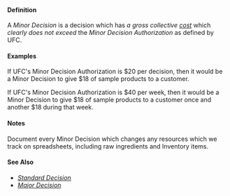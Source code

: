 #### Definition

A *Minor Decision* is a decision which has *a gross collective [cost](https://github.com/gcassel/Modular-Organizing-Terminology/blob/JOBranch/terms/cost.md)* which *clearly does not exceed* the *Minor Decision Authorization* as defined by UFC.

#### Examples

If UFC's Minor Decision Authorization is $20 per decision, then it would be a Minor Decision to give $18 of sample products to a customer.

If UFC's Minor Decision Authorization is $40 per week, then it would be a Minor Decision to give $18 of sample products to a customer once and another $18 during that week.  

#### Notes

Document every Minor Decision which changes any resources which we track on spreadsheets, including raw ingredients and Inventory items.

#### See Also
* *[Standard Decision](https://github.com/gcassel/Modular-Organizing-Terminology/blob/JOBranch/compound-terms/standard-decision.md)*
* *[Major Decision](https://github.com/gcassel/Modular-Organizing-Terminology/blob/JOBranch/compound-terms/major-decision.md)*
